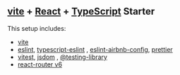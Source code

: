 ## [vite](https://vitejs.dev/) + [React](https://reactjs.org/) + [TypeScript](https://www.typescriptlang.org/) Starter

This setup includes:

* [vite](https://vitejs.dev/)
* [eslint](https://eslint.org/), [typescript-eslint](https://typescript-eslint.io/)
  , [eslint-airbnb-config](https://github.com/airbnb/javascript), [prettier](https://prettier.io/)
* [vitest](https://vitest.dev/), [jsdom](https://github.com/jsdom/jsdom)
  , [@testing-library](https://testing-library.com/)
* [react-router v6](https://reactrouter.com/en/main)
